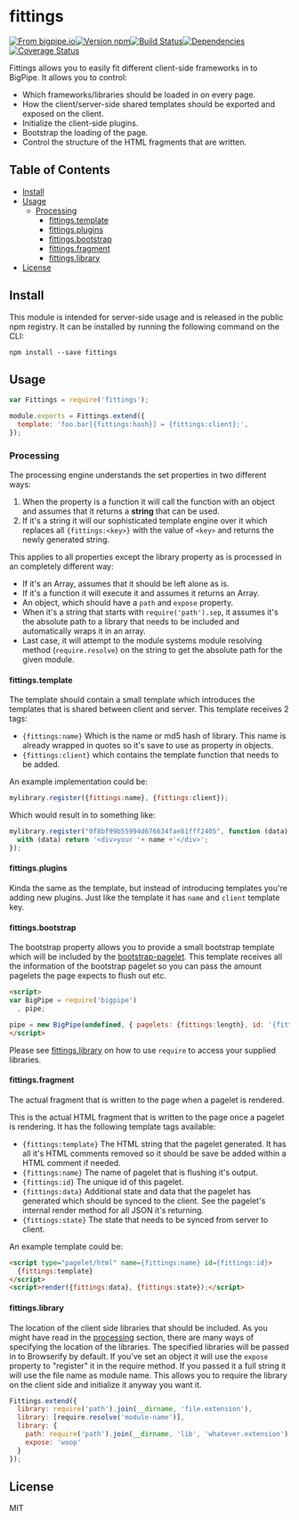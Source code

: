 # fittings

[![From bigpipe.io][from]](http://bigpipe.io)[![Version npm][version]](http://browsenpm.org/package/fittings)[![Build Status][build]](https://travis-ci.org/bigpipe/fittings)[![Dependencies][david]](https://david-dm.org/bigpipe/fittings)[![Coverage Status][cover]](https://coveralls.io/r/bigpipe/fittings?branch=master)

[from]: https://img.shields.io/badge/from-bigpipe.io-9d8dff.svg?style=flat-square
[version]: http://img.shields.io/npm/v/fittings.svg?style=flat-square
[build]: http://img.shields.io/travis/bigpipe/fittings/master.svg?style=flat-square
[david]: https://img.shields.io/david/bigpipe/fittings.svg?style=flat-square
[cover]: http://img.shields.io/coveralls/bigpipe/fittings/master.svg?style=flat-square

Fittings allows you to easily fit different client-side frameworks in to
BigPipe. It allows you to control:

- Which frameworks/libraries should be loaded in on every page.
- How the client/server-side shared templates should be exported and exposed on
  the client.
- Initialize the client-side plugins.
- Bootstrap the loading of the page.
- Control the structure of the HTML fragments that are written.

## Table of Contents

- [Install](#install)
- [Usage](#usage)
  - [Processing](#processing)
    - [fittings.template](#fittingstemplate)
    - [fittings.plugins](#fittingsplugins)
    - [fittings.bootstrap](#fittingsbootstrap)
    - [fittings.fragment](#fittingsfragment)
    - [fittings.library](#fittingslibrary)
- [License](#license)

## Install

This module is intended for server-side usage and is released in the public npm
registry. It can be installed by running the following command on the CLI:

```
npm install --save fittings
```

## Usage

```js
var Fittings = require('fittings');

module.exports = Fittings.extend({
  template: 'foo.bar[{fittings:hash}] = {fittings:client};',
});
```

### Processing

The processing engine understands the set properties in two different ways: 

1. When the property is a function it will call the function with an object and
   assumes that it returns a **string** that can be used.
2. If it's a string it will our sophisticated template engine over it which
   replaces all `{fittings:<key>}` with the value of `<key>` and returns the
   newly generated string.

This applies to all properties except the library property as is processed in an
completely different way:

- If it's an Array, assumes that it should be left alone as is.
- If it's a function it will execute it and assumes it returns an Array.
- An object, which should have a `path` and `expose` property.
- When it's a string that starts with `require('path').sep`, it assumes it's the
  absolute path to a library that needs to be included and automatically wraps
  it in an array.
- Last case, it will attempt to the module systems module resolving method
  (`require.resolve`) on the string to get the absolute path for the given
  module.

#### fittings.template

The template should contain a small template which introduces the templates that
is shared between client and server. This template receives 2 tags:

- `{fittings:name}` Which is the name or md5 hash of library. This name is
  already wrapped in quotes so it's save to use as property in objects.
- `{fittings:client}` which contains the template function that needs to be
  added.

An example implementation could be:

```js
mylibrary.register({fittings:name}, {fittings:client});
```

Which would result in to something like:

```js
mylibrary.register("0f8bf99b55994d676634fae81fff2405", function (data) {
  with (data) return '<div>your '+ name +'</div>';
});
```

#### fittings.plugins

Kinda the same as the template, but instead of introducing templates you're
adding new plugins. Just like the template it has `name` and `client` template
key.

#### fittings.bootstrap

The bootstrap property allows you to provide a small bootstrap template which
will be included by the [bootstrap-pagelet][bootstrap]. This template receives
all the information of the bootstrap pagelet so you can pass the amount pagelets
the page expects to flush out etc.

```html
<script>
var BigPipe = require('bigpipe')
  , pipe;

pipe = new BigPipe(undefined, { pagelets: {fittings:length}, id: '{fittings:id}' });
</script>
```

Please see [fittings.library](#fittingslibrary) on how to use `require` to
access your supplied libraries.

#### fittings.fragment

The actual fragment that is written to the page when a pagelet is rendered.

This is the actual HTML fragment that is written to the page once a pagelet is
rendering. It has the following template tags available:

- `{fittings:template}` The HTML string that the pagelet generated. It has all
  it's HTML comments removed so it should be save be added within a HTML comment
  if needed.
- `{fittings:name}` The name of pagelet that is flushing it's output.
- `{fittings:id}` The unique id of this pagelet.
- `{fittings:data}` Additional state and data that the pagelet has generated
  which should be synced to the client. See the pagelet's internal render method
  for all JSON it's returning.
- `{fittings:state}` The state that needs to be synced from server to client.

An example template could be:

```html
<script type="pagelet/html" name={fittings:name} id={fittings:id}>
  {fittings:template}
</script>
<script>render({fittings:data}, {fittings:state});</script>
```

#### fittings.library

The location of the client side libraries that should be included. As you might
have read in the [processing](#processing) section, there are many ways of
specifying the location of the libraries. The specified libraries will be passed
in to Browserify by default. If you've set an object it will use the `expose`
property to "register" it in the require method. If you passed it a full string
it will use the file name as module name. This allows you to require the library
on the client side and initialize it anyway you want it.

```js
Fittings.extend({
  library: require('path').join(__dirname, 'file.extension'),
  library: [require.resolve('module-name')],
  library: {
    path: require('path').join(__dirname, 'lib', 'whatever.extension'),
    expose: 'woop'
  }
});
```

## License

MIT

[bigpipe.js]: https://github.com/bigpipe/bigpipe.js
[bootstrap]: https://github.com/bigpipe/bootstrap-pagelet
